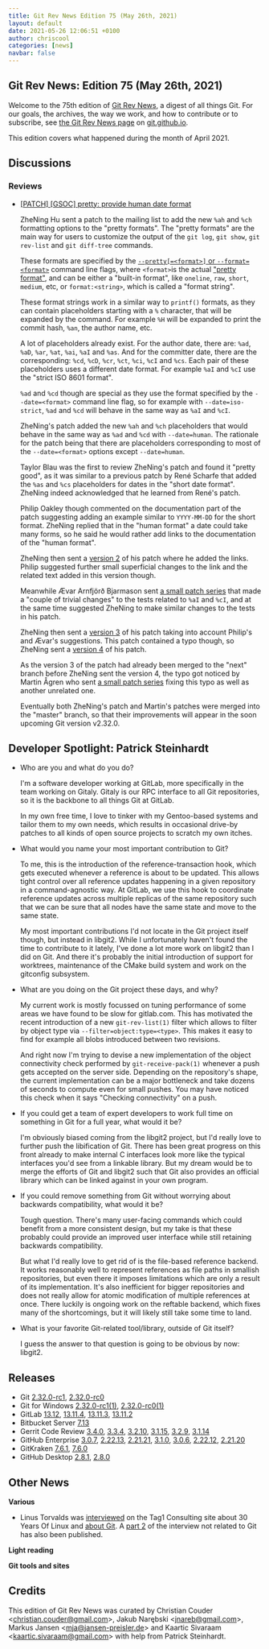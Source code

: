 ```yaml
---
title: Git Rev News Edition 75 (May 26th, 2021)
layout: default
date: 2021-05-26 12:06:51 +0100
author: chriscool
categories: [news]
navbar: false
---
```


## Git Rev News: Edition 75 (May 26th, 2021)

Welcome to the 75th edition of [Git Rev News](https://git.github.io/rev_news/rev_news/),
a digest of all things Git. For our goals, the archives, the way we work, and how to contribute or to
subscribe, see [the Git Rev News page](https://git.github.io/rev_news/rev_news/) on [git.github.io](http://git.github.io).

This edition covers what happened during the month of April 2021.

## Discussions

<!---
### General
-->

### Reviews

* [[PATCH] [GSOC] pretty: provide human date format](https://lore.kernel.org/git/pull.939.git.1619195245606.gitgitgadget@gmail.com/)

  ZheNing Hu sent a patch to the mailing list to add the new `%ah` and
  `%ch` formatting options to the "pretty formats". The "pretty
  formats" are the main way for users to customize the output of the
  `git log`, `git show`, `git rev-list` and `git diff-tree` commands.

  These formats are specified by the
  [`--pretty[=<format>]` or `--format=<format>`](https://git-scm.com/docs/git-log#Documentation/git-log.txt---prettyltformatgt)
  command line flags, where `<format>`is the actual
  ["pretty format"](https://git-scm.com/docs/git-log#_pretty_formats),
  and can be either a "built-in format", like `oneline`, `raw`,
  `short`, `medium`, etc, or `format:<string>`, which is called a
  "format string".

  These format strings work in a similar way to `printf()` formats, as
  they can contain placeholders starting with a `%` character, that
  will be expanded by the command. For example `%H` will be expanded
  to print the commit hash, `%an`, the author name, etc.

  A lot of placeholders already exist. For the author date, there are:
  `%ad`, `%aD`, `%ar`, `%at`, `%ai`, `%aI` and `%as`. And for the
  committer date, there are the corresponding: `%cd`, `%cD`, `%cr`,
  `%ct`, `%ci`, `%cI` and `%cs`. Each pair of these placeholders uses
  a different date format. For example `%aI` and `%cI` use the "strict
  ISO 8601 format".

  `%ad` and `%cd` though are special as they use the format specified
  by the `--date=<format>` command line flag, so for example with
  `--date=iso-strict`, `%ad` and `%cd` will behave in the same way as
  `%aI` and `%cI`.

  ZheNing's patch added the new `%ah` and `%ch` placeholders that
  would behave in the same way as `%ad` and `%cd` with
  `--date=human`. The rationale for the patch being that there are
  placeholders corresponding to most of the `--date=<format>` options
  except `--date=human`.

  Taylor Blau was the first to review ZheNing's patch and found it
  "pretty good", as it was similar to a previous patch by René Scharfe
  that added the `%as` and `%cs` placeholders for dates in the "short
  date format". ZheNing indeed acknowledged that he learned from
  René's patch.

  Philip Oakley though commented on the documentation part of the
  patch suggesting adding an example similar to `YYYY-MM-DD` for the
  short format. ZheNing replied that in the "human format" a date
  could take many forms, so he said he would rather add links to the
  documentation of the "human format".

  ZheNing then sent a
  [version 2](https://lore.kernel.org/git/pull.939.v2.git.1619275340051.gitgitgadget@gmail.com/)
  of his patch where he added the links. Philip suggested further
  small superficial changes to the link and the related text added in
  this version though.

  Meanwhile Ævar Arnfjörð Bjarmason sent
  [a small patch series](https://lore.kernel.org/git/cover-0.2-00000000000-20210425T090506Z-avarab@gmail.com/)
  that made a "couple of trivial changes" to the tests related to
  `%aI` and `%cI`, and at the same time suggested ZheNing to make
  similar changes to the tests in his patch.

  ZheNing then sent a
  [version 3](https://lore.kernel.org/git/pull.939.v3.git.1619347306291.gitgitgadget@gmail.com/)
  of his patch taking into account Philip's and Ævar's
  suggestions. This patch contained a typo though, so ZheNing sent a
  [version 4](https://lore.kernel.org/git/pull.939.v4.git.1620056221874.gitgitgadget@gmail.com/)
  of his patch.

  As the version 3 of the patch had already been merged to the "next"
  branch before ZheNing sent the version 4, the typo got noticed by
  Martin Ågren who sent
  [a small patch series](https://lore.kernel.org/git/cover.1620551314.git.martin.agren@gmail.com/)
  fixing this typo as well as another unrelated one.

  Eventually both ZheNing's patch and Martin's patches were merged
  into the "master" branch, so that their improvements will appear in
  the soon upcoming Git version v2.32.0.

<!---
### Support
-->

## Developer Spotlight: Patrick Steinhardt

* Who are you and what do you do?

  I'm a software developer working at GitLab, more specifically in the
  team working on Gitaly. Gitaly is our RPC interface to all Git
  repositories, so it is the backbone to all things Git at GitLab.

  In my own free time, I love to tinker with my Gentoo-based systems and
  tailor them to my own needs, which results in occasional drive-by
  patches to all kinds of open source projects to scratch my own itches.

* What would you name your most important contribution to Git?

  To me, this is the introduction of the reference-transaction hook, which
  gets executed whenever a reference is about to be updated. This allows
  tight control over all reference updates happening in a given repository
  in a command-agnostic way. At GitLab, we use this hook to coordinate
  reference updates across multiple replicas of the same repository such
  that we can be sure that all nodes have the same state and move to the
  same state.

  My most important contributions I'd not locate in the Git project itself
  though, but instead in libgit2. While I unfortunately haven't found the
  time to contribute to it lately, I've done a lot more work on libgit2
  than I did on Git. And there it's probably the initial introduction of
  support for worktrees, maintenance of the CMake build system and work on
  the gitconfig subsystem.

* What are you doing on the Git project these days, and why?

  My current work is mostly focussed on tuning performance of some areas
  we have found to be slow for gitlab.com. This has motivated the recent
  introduction of a new `git-rev-list(1)` filter which allows to filter by
  object type via `--filter=object:type=<type>`. This makes it easy to
  find for example all blobs introduced between two revisions.

  And right now I'm trying to devise a new implementation of the object
  connectivity check performed by `git-receive-pack(1)` whenever a push gets
  accepted on the server side. Depending on the repository's shape, the
  current implementation can be a major bottleneck and take dozens of
  seconds to compute even for small pushes. You may have noticed this
  check when it says "Checking connectivity" on a push.

* If you could get a team of expert developers to work full time on
  something in Git for a full year, what would it be?

  I'm obviously biased coming from the libgit2 project, but I'd really
  love to further push the libification of Git. There has been great
  progress on this front already to make internal C interfaces look more
  like the typical interfaces you'd see from a linkable library. But my
  dream would be to merge the efforts of Git and libgit2 such that Git
  also provides an official library which can be linked against in your
  own program.

* If you could remove something from Git without worrying about
  backwards compatibility, what would it be?

  Tough question. There's many user-facing commands which could benefit
  from a more consistent design, but my take is that these probably could
  provide an improved user interface while still retaining backwards
  compatibility.

  But what I'd really love to get rid of is the file-based reference
  backend. It works reasonably well to represent references as file paths
  in smallish repositories, but even there it imposes limitations which
  are only a result of its implementation. It's also inefficient for
  bigger repositories and does not really allow for atomic modification of
  multiple references at once. There luckily is ongoing work on the
  reftable backend, which fixes many of the shortcomings, but it will
  likely still take some time to land.

* What is your favorite Git-related tool/library, outside of Git itself?

  I guess the answer to that question is going to be obvious by now:
  libgit2.


## Releases

+ Git [2.32.0-rc1](https://public-inbox.org/git/xmqqk0nqq266.fsf@gitster.g/),
[2.32.0-rc0](https://public-inbox.org/git/xmqqh7j13kmc.fsf@gitster.g/)
+ Git for Windows [2.32.0-rc1(1)](https://github.com/git-for-windows/git/releases/tag/v2.32.0-rc1.windows.1),
[2.32.0-rc0(1)](https://github.com/git-for-windows/git/releases/tag/v2.32.0-rc0.windows.1)
+ GitLab [13.12](https://about.gitlab.com/releases/2021/05/22/gitlab-13-12-released/),
[13.11.4](https://about.gitlab.com/releases/2021/05/14/gitlab-13-11-4-released/),
[13.11.3](https://about.gitlab.com/releases/2021/04/30/gitlab-13-11-3-released/),
[13.11.2](https://about.gitlab.com/releases/2021/04/28/security-release-gitlab-13-11-2-released/)
+ Bitbucket Server [7.13](https://confluence.atlassian.com/bitbucketserver/bitbucket-server-release-notes-872139866.html)
+ Gerrit Code Review [3.4.0](https://www.gerritcodereview.com/3.4.html),
[3.3.4](https://www.gerritcodereview.com/3.3.html#334),
[3.2.10](https://www.gerritcodereview.com/3.2.html#3210),
[3.1.15](https://www.gerritcodereview.com/3.1.html#3115),
[3.2.9](https://www.gerritcodereview.com/3.2.html#329),
[3.1.14](https://www.gerritcodereview.com/3.1.html#3114)
+ GitHub Enterprise [3.0.7](https://help.github.com/enterprise-server@3.0/admin/release-notes#3.0.7),
[2.22.13](https://help.github.com/enterprise-server@2.22/admin/release-notes#2.22.13),
[2.21.21](https://help.github.com/enterprise-server@2.21/admin/release-notes#2.21.21),
[3.1.0](https://help.github.com/enterprise-server@3.1/admin/release-notes#3.1.0),
[3.0.6](https://help.github.com/enterprise-server@3.0/admin/release-notes#3.0.6),
[2.22.12](https://help.github.com/enterprise-server@2.22/admin/release-notes#2.22.12),
[2.21.20](https://help.github.com/enterprise-server@2.21/admin/release-notes#2.21.20)
+ GitKraken [7.6.1](https://support.gitkraken.com/release-notes/current),
[7.6.0](https://support.gitkraken.com/release-notes/current)
+ GitHub Desktop [2.8.1](https://desktop.github.com/release-notes/),
[2.8.0](https://desktop.github.com/release-notes/)

## Other News

__Various__

* Linus Torvalds was [interviewed](https://www.tag1consulting.com/blog/interview-linus-torvalds-linux-and-git)
  on the Tag1 Consulting site about 30 Years Of Linux and
  [about Git](https://www.tag1consulting.com/blog/interview-linus-torvalds-linux-and-git#git-distributed-version-control-).
  A [part 2](https://www.tag1consulting.com/blog/interview-linus-torvalds-open-source-and-beyond-part-2)
  of the interview not related to Git has also been published.

__Light reading__


__Git tools and sites__


## Credits

This edition of Git Rev News was curated by
Christian Couder &lt;<christian.couder@gmail.com>&gt;,
Jakub Narębski &lt;<jnareb@gmail.com>&gt;,
Markus Jansen &lt;<mja@jansen-preisler.de>&gt; and
Kaartic Sivaraam &lt;<kaartic.sivaraam@gmail.com>&gt;
with help from Patrick Steinhardt.
